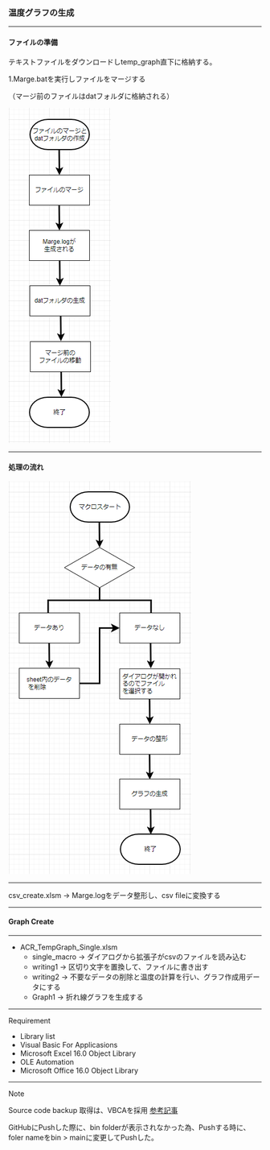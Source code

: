 ### 温度グラフの生成
---
#### ファイルの準備
テキストファイルをダウンロードしtemp_graph直下に格納する。

1.Marge.batを実行しファイルをマージする

（マージ前のファイルはdatフォルダに格納される）

<img src="https://github.com/TA1851/temp_graph/blob/main/img/marge.PNG">

---
#### 処理の流れ 
<img src="https://github.com/TA1851/temp_graph/blob/main/img/%E3%83%95%E3%83%AD%E3%83%BC.PNG">

---
csv_create.xlsm -> Marge.logをデータ整形し、csv fileに変換する

---
#### Graph Create

---


* ACR_TempGraph_Single.xlsm
  * single_macro -> ダイアログから拡張子がcsvのファイルを読み込む
  * writing1 -> 区切り文字を置換して、ファイルに書き出す
  * writing2 -> 不要なデータの削除と温度の計算を行い、グラフ作成用データにする
  * Graph1 -> 折れ線グラフを生成する
  
---
Requirement

* Library list
* Visual Basic For Applicasions
* Microsoft Excel 16.0 Object Library
* OLE Automation
* Microsoft Office 16.0 Object Library

---
Note

Source code backup 取得は、VBCAを採用
[参考記事](https://tonari-it.com/vba-vbac-git/)

GitHubにPushした際に、bin folderが表示されなかった為、Pushする時に、foler nameをbin > mainに変更してPushした。


